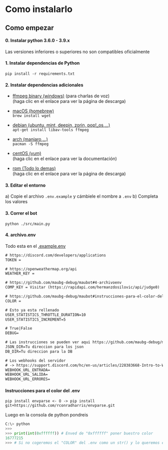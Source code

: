 # Como instalarlo

## Como empezar

#### 0. Instalar python 3.6.0 - 3.9.x
Las versiones inferiores o superiores no son compatibles oficialmente

#### 1. Instalar dependencias de Python
```
pip install -r requirements.txt
```

#### 2. Instalar dependencias adicionales
- [ffmpeg binary (windows)](https://ffmpeg.org/download.html) (para charlas de voz)  
(haga clic en el enlace para ver la página de descarga)

- [macOS (homebrew)](https://formulae.brew.sh/formula/ffmpeg#default)  
```brew install wget```

- [debian (ubuntu, mint, deepin, zorin, pop!_os,...)](https://wiki.debian.org/ffmpeg)  
```apt-get install libav-tools ffmpeg```

- [arch (manjaro,...)](https://www.archlinux.org/packages/extra/x86_64/ffmpeg/)  
```pacman -S ffmpeg```

- [centOS (yum)](https://linuxize.com/post/how-to-install-ffmpeg-on-centos-8/)  
(haga clic en el enlace para ver la documentación)

- [rpm (Todo lo demas)](https://rpmfind.net/linux/rpm2html/search.php?query=ffmpeg)  
(haga clic en el enlace para ver la página de descarga)

#### 3. Editar el entorno
a) Copie el archivo `.env.example` y cámbiele el nombre a `.env`
b) Completa los valores

#### 3. Correr el bot
```shell
python ./src/main.py
```

#### 4. archivo.env
Todo esta en el [.example.env](https://github.com/maubg-debug/maubot/blob/main/.example.env)
```txt
# https://discord.com/developers/applications
TOKEN = 

# https://openweathermap.org/api
WEATHER_KEY =

# https://github.com/maubg-debug/maubot#4-archivoenv 
COMP_KEY = Visitar (https://rapidapi.com/hermanzdosilovic/api/judge0)

# https://github.com/maubg-debug/maubot#instrucciones-para-el-color-del-env 
COLOR = 

# Esto ya esta rellenado
USER_STATISTICS_THROTTLE_DURATION=10
USER_STATISTICS_INCREMENT=5

# True|False
DEBUG=

# Las instrucciones se pueden ver aqui https://github.com/maubg-debug/maubot/tree/main/data#instalacion-de-data
JSON_DIR=Tu direccion para los json
DB_DIR=Tu direccion para la DB

# Los webhooks del servidor
# -> https://support.discord.com/hc/en-us/articles/228383668-Intro-to-Webhooks
WEBHOOK_URL_ENTRADA=
WEBHOOK_URL_SALIDA=
WEBHOOK_URL_ERRORES=
```
#### Instrucciones para el color del .env
```shell
pip install envparse <- O -> pip install git+https://github.com/rconradharris/envparse.git
```
Luego en la consola de python pondreis
```python
C:\> python
>>>
>>> print(int(0xffffff)) # Enved de "0xffffff" poner buestro color
16777215
>>> # Si no cogeremos el "COLOR" del .env como un str() y lo queremos en int() para el embed
```